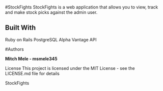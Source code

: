 #StockFights
StockFights is a web application that allows you to view, track and make stock picks against the admin user.

## Built With
Ruby on Rails
PostgreSQL
Alpha Vantage API


#Authors

**Mitch Mele - msmele345**

License
This project is licensed under the MIT License - see the LICENSE.md file for details

StockFights